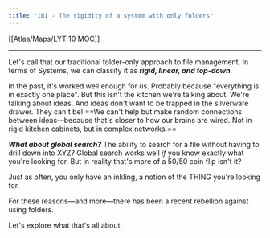 ```yaml
---
title: "1b1 - The rigidity of a system with only folders"
---
```


[[Atlas/Maps/LYT 10 MOC]]

---

Let's call that our traditional folder-only approach to file management. In terms of Systems, we can classify it as **_rigid, linear, and top-down_**.  
  
In the past, it's worked well enough for us. Probably because "everything is in exactly one place". But this isn't the kitchen we're talking about. We're talking about ideas. And ideas don't want to be trapped in the silverware drawer. They can't be! ==We can't help but make random connections between ideas—because that's closer to how our brains are wired. Not in rigid kitchen cabinets, but in complex networks.==  
  
**_What about global search?_** The ability to search for a file without having to drill down into XYZ? Global search works well _if_ you know exactly what you're looking for. But in reality that's more of a 50/50 coin flip isn't it?  
  
Just as often, you only have an inkling, a notion of the THING you're looking for.  
  
For these reasons—and more—there has been a recent rebellion against using folders.   

Let's explore what that's all about.